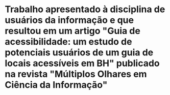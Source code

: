 # Trabalho apresentado à disciplina de usuários da informação e que resultou em um artigo "Guia de acessibilidade: um estudo de potenciais usuários de um guia de locais acessíveis em BH" publicado na revista "Múltiplos Olhares em Ciência da Informação"
